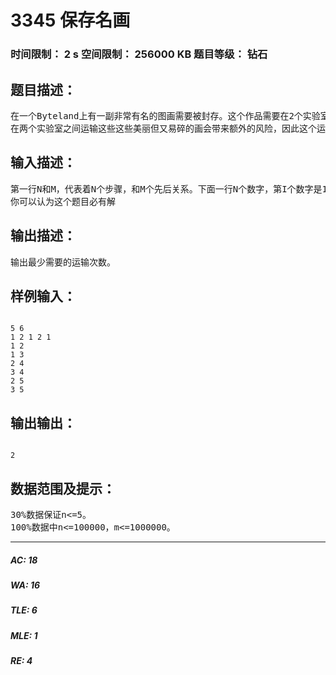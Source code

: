 # 3345 保存名画   
### 时间限制： 2 s     空间限制： 256000 KB     题目等级： 钻石  
## 题目描述：  

<pre>
在一个Byteland上有一副非常有名的图画需要被封存。这个作品需要在2个实验室进行处理。这个处理过程被分为许多步骤。对于每个步骤，我们知道它必须要在哪个实验室进行。
在两个实验室之间运输这些这些美丽但又易碎的画会带来额外的风险，因此这个运输的过程需要尽可能的被避免。理想情况下所有的工作都会在第一个实验室做完，然后剩下的在另一个实验室完成，但是有些步骤必须在另一步骤完成之后才能完成。你的任务是找到一个工作的顺序，让这个被运输的过程最少。输出需要运输的次数。
</pre>
  
  
## 输入描述：  

<pre>
第一行N和M，代表着N个步骤，和M个先后关系。下面一行N个数字，第I个数字是1或2，代表了第I个工作需要在哪个实验室完成，下面M行I,J，代表了第I个工作必须在第J个工作前完成。
你可以认为这个题目必有解
</pre>
  
  
## 输出描述：  

<pre>
输出最少需要的运输次数。
</pre>
  
  
## 样例输入：  

<pre><code>
5 6
1 2 1 2 1
1 2
1 3
2 4
3 4
2 5
3 5
</code></pre>
  
  
## 输出输出：  

<pre><code>
2
</code></pre>
  
  
## 数据范围及提示：  

<pre>
30%数据保证n<=5。
100%数据中n<=100000，m<=1000000。
</pre>
  
  
***  

##### AC: 18  
##### WA: 16  
##### TLE: 6  
##### MLE: 1  
##### RE: 4  
